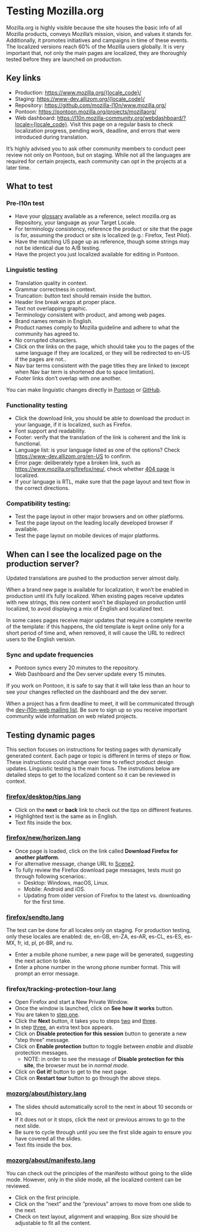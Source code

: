 # Testing Mozilla.org

Mozilla.org is highly visible because the site houses the basic info of all Mozilla products, conveys Mozilla’s mission, vision, and values it stands for. Additionally, it promotes initiatives and campaigns in time of these events. The localized versions reach 60% of the Mozilla users globally. It is very important that, not only the main pages are localized, they are thoroughly tested before they are launched on production.

## Key links

* Production: https://www.mozilla.org/{locale_code}/
* Staging: https://www-dev.allizom.org/{locale_code}/
* Repository: https://github.com/mozilla-l10n/www.mozilla.org/
* Pontoon: https://pontoon.mozilla.org/projects/mozillaorg/
* Web dashboard: https://l10n.mozilla-community.org/webdashboard/?locale={locale_code}. Visit this page on a regular basis to check localization progress, pending work, deadline, and errors that were introduced during translation.

It’s highly advised you to ask other community members to conduct peer review not only on Pontoon, but on staging. While not all the languages are required for certain projects, each community can opt in the projects at a later time.

## What to test

### Pre-l10n test

* Have your [glossary](https://transvision.mozfr.org/) available as a reference, select mozilla.org as Repository, your language as your Target Locale.
* For terminology consistency, reference the product or site that the page is for, assuming the product or site is localized (e.g.: Firefox, Test Pilot).
* Have the matching US page up as reference, though some strings may not be identical due to A/B testing.
* Have the project you just localized available for editing in Pontoon.

### Linguistic testing

* Translation quality in context.
* Grammar correctness in context.
* Truncation: button text should remain inside the button.
* Header line break wraps at proper place.
* Text not overlapping graphic.
* Terminology consistent with product, and among web pages.
* Brand names remain in English.
* Product names comply to Mozilla guideline and adhere to what the community has agreed to.
* No corrupted characters.
* Click on the links on the page, which should take you to the pages of the same language if they are localized, or they will be redirected to en-US if the pages are not..
* Nav bar terms consistent with the page titles they are linked to (except when Nav bar term is shortened due to space limitation).
* Footer links don’t overlap with one another.

You can make linguistic changes directly in [Pontoon](https://pontoon.mozilla.org/projects/mozillaorg/) or [GitHub](https://github.com/mozilla-l10n/www.mozilla.org/).

### Functionality testing

* Click the download link, you should be able to download the product in your language, if it is localized, such as Firefox.
* Font support and readability.
* Footer: verify that the translation of the link is coherent and the link is functional.
* Language list: is your language listed as one of the options? Check https://www-dev.allizom.org/en-US to confirm.
* Error page: deliberately type a broken link, such as https://www.mozilla.org/firefox/neu/, check whether [404 page](https://www-dev.allizom.org/404/) is localized.
* If your language is RTL, make sure that the page layout and text flow in the correct directions.

### Compatibility testing:

* Test the page layout in other major browsers and on other platforms.
* Test the page layout on the leading locally developed browser if available.
* Test the page layout on mobile devices of major platforms.

## When can I see the localized page on the production server?

Updated translations are pushed to the production server almost daily.

When a brand new page is available for localization, it won’t be enabled in production until it’s fully localized. When existing pages receive updates with new strings, this new content won’t be displayed on production until localized, to avoid displaying a mix of English and localized text.

In some cases pages receive major updates that require a complete rewrite of the template: if this happens, the old template is kept online only for a short period of time and, when removed, it will cause the URL to redirect users to the English version.

### Sync and update frequencies

* Pontoon syncs every 20 minutes to the repository.
* Web Dashboard and the Dev server update every 15 minutes.

If you work on Pontoon, it is safe to say that it will take less than an hour to see your changes reflected on the dashboard and the dev server.

When a project has a firm deadline to meet, it will be communicated through the [dev-l10n-web mailing list](https://lists.mozilla.org/listinfo/dev-l10n-web). Be sure to sign up so you receive important community wide information on web related projects.

## Testing dynamic pages

This section focuses on instructions for testing pages with dynamically generated content. Each page or topic is different in terms of steps or flow. These instructions could change over time to reflect product design updates. Linguistic testing is the main focus. The instrutions below are detailed steps to get to the localized content so it can be reviewed in context.

### [firefox/desktop/tips.lang](https://www.mozilla.org/firefox/desktop/tips/)

* Click on the **next** or **back** link to check out the tips on different features.
* Highlighted text is the same as in English.
* Text fits inside the box.

### [firefox/new/horizon.lang](https://www.mozilla.org/firefox/new/)

* Once page is loaded, click on the link called **Download Firefox for another platform**.
* For alternative message, change URL to [Scene2](https://www.mozilla.org/firefox/new/?scene=2).
* To fully review the Firefox download page messages, tests must go through following scenarios:.
  * Desktop: Windows, macOS, Linux.
  * Mobile: Android and iOS.
  * Updating from older version of Firefox to the latest vs. downloading for the first time.

### [firefox/sendto.lang](https://www-dev.allizom.org/styleguide/docs/send-to-device/)

The test can be done for all locales only on staging. For production testing, only these locales are enabled: de, en-GB, en-ZA, es-AR, es-CL, es-ES, es-MX, fr, id, pl, pt-BR, and ru.
* Enter a mobile phone number, a new page will be generated, suggesting the next action to take.
* Enter a phone number in the wrong phone number format. This will prompt an error message.

### firefox/tracking-protection-tour.lang

* Open Firefox and start a New Private Window.
* Once the window is launched, click on **See how it works** button.
* You are taken to [step one](https://www.mozilla.org/firefox/51.0.1/tracking-protection/start/?step=1).
* Click the **Next** button, it takes you to steps [two](https://www.mozilla.org/firefox/51.0.1/tracking-protection/start/?step=2) and [three](https://www.mozilla.org/firefox/51.0.1/tracking-protection/start/?step=3).
* In step [three](https://www.mozilla.org/firefox/51.0.1/tracking-protection/start/?step=3), an extra text box appears.
* Click on **Disable protection for this session** button to generate a new “step three” message.
* Click on **Enable protection** button to toggle between *enable* and *disable* protection messages.
  * NOTE: in order to see the message of **Disable protection for this site**, the browser must be in _normal mode_.
* Click on **Got it!** button to get to the next page.
* Click on **Restart tour** button to go through the above steps.

### [mozorg/about/history.lang](https://www.mozilla.org/about/history/)

* The slides should automatically scroll to the next in about 10 seconds or so.
* If it does not or it stops, click the next or previous arrows to go to the next slide.
* Be sure to cycle through until you see the first slide again to ensure you have covered all the slides.
* Text fits inside the box.

### [mozorg/about/manifesto.lang](https://www.mozilla.org/about/manifesto/)

You can check out the principles of the manifesto without going to the slide mode. However, only in the slide mode, all the localized content can be reviewed.
* Click on the first principle.
* Click on the “next” and the “previous” arrows to move from one slide to the next.
* Check on text layout, alignment and wrapping. Box size should be adjustable to fit all the content.
